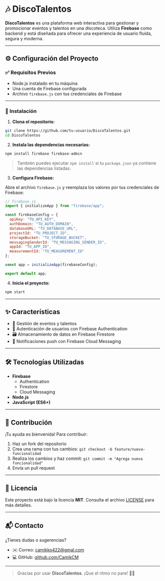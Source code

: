 # 🎶 DiscoTalentos

**DiscoTalentos** es una plataforma web interactiva para gestionar y promocionar eventos y talentos en una discoteca. Utiliza **Firebase** como backend y está diseñada para ofrecer una experiencia de usuario fluida, segura y moderna.

---

## ⚙️ Configuración del Proyecto

### ✅ Requisitos Previos

- Node.js instalado en tu máquina
- Una cuenta de Firebase configurada
- Archivo `firebase.js` con tus credenciales de Firebase

---

### 🚀 Instalación

1. **Clona el repositorio:**

```bash
git clone https://github.com/tu-usuario/DiscoTalentos.git
cd DiscoTalentos
```

2. **Instala las dependencias necesarias:**

```bash
npm install firebase firebase-admin
```

> También puedes ejecutar `npm install` si tu `package.json` ya contiene las dependencias listadas.

3. **Configura Firebase:**

Abre el archivo `firebase.js` y reemplaza los valores por tus credenciales de Firebase:

```javascript
// firebase.js
import { initializeApp } from "firebase/app";

const firebaseConfig = {
  apiKey: "TU_API_KEY",
  authDomain: "TU_AUTH_DOMAIN",
  databaseURL: "TU_DATABASE_URL",
  projectId: "TU_PROJECT_ID",
  storageBucket: "TU_STORAGE_BUCKET",
  messagingSenderId: "TU_MESSAGING_SENDER_ID",
  appId: "TU_APP_ID",
  measurementId: "TU_MEASUREMENT_ID"
};

const app = initializeApp(firebaseConfig);

export default app;
```

4. **Inicia el proyecto:**

```bash
npm start
```

---

## ✨ Características

- 🎤 Gestión de eventos y talentos
- 🔐 Autenticación de usuarios con Firebase Authentication
- 🗃️ Almacenamiento de datos en Firebase Firestore
- 📲 Notificaciones push con Firebase Cloud Messaging

---

## 🛠️ Tecnologías Utilizadas

- **Firebase**
  - Authentication
  - Firestore
  - Cloud Messaging
- **Node.js**
- **JavaScript (ES6+)**

---

## 🤝 Contribución

¡Tu ayuda es bienvenida! Para contribuir:

1. Haz un fork del repositorio
2. Crea una rama con tus cambios: `git checkout -b feature/nueva-funcionalidad`
3. Realiza los cambios y haz commit: `git commit -m "Agrega nueva funcionalidad"`
4. Envía un pull request

---

## 📄 Licencia

Este proyecto está bajo la licencia **MIT**. Consulta el archivo [LICENSE](./LICENSE) para más detalles.

---

## 📬 Contacto

¿Tienes dudas o sugerencias?

- ✉️ Correo: [camikko422@gmal.com](camikko422@gmail.com)
- 💻 GitHub: [github.com/CamikCM](https://github.com/CamikCM)

---

> Gracias por usar **DiscoTalentos**. ¡Que el ritmo no pare! 🕺💃

